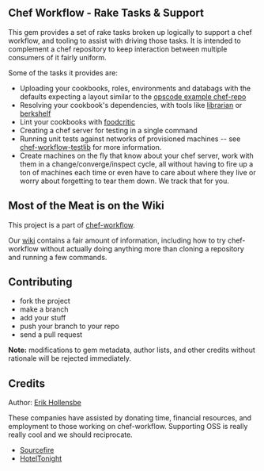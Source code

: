 Chef Workflow - Rake Tasks & Support
------------------------------------

This gem provides a set of rake tasks broken up logically to support a chef
workflow, and tooling to assist with driving those tasks. It is intended to
complement a chef repository to keep interaction between multiple consumers of
it fairly uniform.

Some of the tasks it provides are:

* Uploading your cookbooks, roles, environments and databags with the defaults
  expecting a layout similar to the [opscode example
  chef-repo](https://github.com/opscode/chef-repo)
* Resolving your cookbook's dependencies, with tools like
  [librarian](https://github.com/applicationsonline/librarian) or
  [berkshelf](https://github.com/RiotGames/berkshelf) 
* Lint your cookbooks with [foodcritic](https://github.com/acrmp/foodcritic) 
* Creating a chef server for testing in a single command
* Running unit tests against networks of provisioned machines -- see
  [chef-workflow-testlib](https://github.com/chef-workflow/chef-workflow-testlib)
  for more information.
* Create machines on the fly that know about your chef server, work with them
  in a change/converge/inspect cycle, all without having to fire up a ton of
  machines each time or even have to care about where they live or worry about
  forgetting to tear them down. We track that for you.

Most of the Meat is on the Wiki
-------------------------------

This project is a part of
[chef-workflow](https://github.com/chef-workflow/chef-workflow).

Our [wiki](https://github.com/chef-workflow/chef-workflow/wiki) contains
a fair amount of information, including how to try chef-workflow without
actually doing anything more than cloning a repository and running a few
commands.

Contributing
------------

* fork the project
* make a branch
* add your stuff
* push your branch to your repo
* send a pull request

**Note:** modifications to gem metadata, author lists, and other credits
without rationale will be rejected immediately.

Credits
-------

Author: [Erik Hollensbe](https://github.com/erikh)

These companies have assisted by donating time, financial resources, and
employment to those working on chef-workflow. Supporting OSS is really really
cool and we should reciprocate.

* [Sourcefire](http://www.sourcefire.com/)
* [HotelTonight](http://www.hoteltonight.com) 
